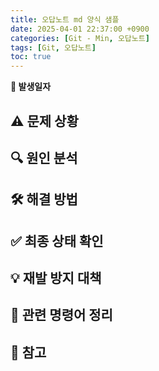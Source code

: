 ```yaml
---
title: 오답노트 md 양식 샘플
date: 2025-04-01 22:37:00 +0900
categories: [Git - Min, 오답노트]
tags: [Git, 오답노트]
toc: true
---
```


**📅 발생일자**

## **⚠️ 문제 상황**

## **🔍 원인 분석**

## **🛠️ 해결 방법**

## **✅ 최종 상태 확인**

## **💡 재발 방지 대책**

## **📝 관련 명령어 정리**

## **📌 참고**